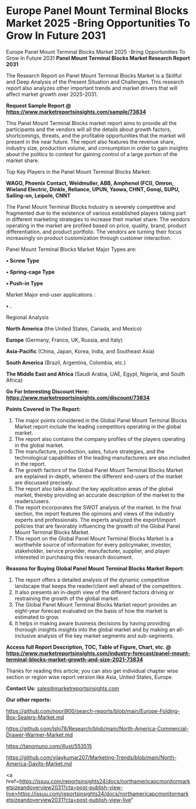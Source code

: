 # Europe Panel Mount Terminal Blocks Market 2025 -Bring Opportunities To Grow In Future 2031
 Europe Panel Mount Terminal Blocks Market 2025 -Bring Opportunities To Grow In Future 2031
<strong>Panel Mount Terminal Blocks Market Research Report 2031</strong>

The Research Report on Panel Mount Terminal Blocks Market is a Skillful and Deep Analysis of the Present Situation and Challenges. This research report also analyzes other important trends and market drivers that will affect market growth over 2025-2031.

<strong>Request Sample Report @ <a href=https://www.marketreportsinsights.com/sample/73834>https://www.marketreportsinsights.com/sample/73834</a></strong>

This Panel Mount Terminal Blocks market report aims to provide all the participants and the vendors will all the details about growth factors, shortcomings, threats, and the profitable opportunities that the market will present in the near future. The report also features the revenue share, industry size, production volume, and consumption in order to gain insights about the politics to contest for gaining control of a large portion of the market share.

Top Key Players in the Panel Mount Terminal Blocks Market:

<strong>WAGO, Phoenix Contact, Weidmuller, ABB, Amphenol (FCI), Omron, Wieland Electric, Dinkle, Reliance, UPUN, Yaowa, CHNT, Gonqi, SUPU, Sailing-on, Leipole, CNNT</strong>

The Panel Mount Terminal Blocks Industry is severely competitive and fragmented due to the existence of various established players taking part in different marketing strategies to increase their market share. The vendors operating in the market are profiled based on price, quality, brand, product differentiation, and product portfolio. The vendors are turning their focus increasingly on product customization through customer interaction.

Panel Mount Terminal Blocks Market Major Types are:

<strong>• Screw Type

• Spring-cage Type

• Push-in Type</strong>

Market Major end-user applications :

<strong>• .</strong>

Regional Analysis

</u><strong><b>North America</b></strong> (the United States, Canada, and Mexico)

<strong><b>Europe </b></strong>(Germany, France, UK, Russia, and Italy)

<strong><b>Asia-Pacific</b></strong> (China, Japan, Korea, India, and Southeast Asia)

<strong><b>South America</b></strong> (Brazil, Argentina, Colombia, etc.)

<strong><b>The Middle East and Africa</b></strong> (Saudi Arabia, UAE, Egypt, Nigeria, and South Africa)

<strong>Go For Interesting Discount Here: <a href=https://www.marketreportsinsights.com/discount/73834>https://www.marketreportsinsights.com/discount/73834</a></strong>

<strong>Points Covered in The Report:</strong>
<ol>
  <li>The major points considered in the Global Panel Mount Terminal Blocks Market report include the leading competitors operating in the global market.</li>
  <li>The report also contains the company profiles of the players operating in the global market.</li>
  <li>The manufacture, production, sales, future strategies, and the technological capabilities of the leading manufacturers are also included in the report.</li>
  <li>The growth factors of the Global Panel Mount Terminal Blocks Market are explained in-depth, wherein the different end-users of the market are discussed precisely.</li>
  <li>The report also talks about the key application areas of the global market, thereby providing an accurate description of the market to the readers/users.</li>
  <li>The report incorporates the SWOT analysis of the market. In the final section, the report features the opinions and views of the industry experts and professionals. The experts analyzed the export/import policies that are favorably influencing the growth of the Global Panel Mount Terminal Blocks Market.</li>
  <li>The report on the Global Panel Mount Terminal Blocks Market is a worthwhile source of information for every policymaker, investor, stakeholder, service provider, manufacturer, supplier, and player interested in purchasing this research document.</li>
</ol>
<strong>Reasons for Buying Global Panel Mount Terminal Blocks Market Report:</strong>

<ol>
  <li>The report offers a detailed analysis of the dynamic competitive landscape that keeps the reader/client well ahead of the competitors.</li>
  <li>It also presents an in-depth view of the different factors driving or restraining the growth of the global market.</li>
  <li>The Global Panel Mount Terminal Blocks Market report provides an eight-year forecast evaluated on the basis of how the market is estimated to grow.</li>
  <li>It helps in making aware business decisions by having providing thorough insights insights into the global market and by making an all-inclusive analysis of the key market segments and sub-segments.</li>
</ol>
<strong>Access full Report Description, TOC, Table of Figure, Chart, etc. @ <a href=https://www.marketreportsinsights.com/industry-forecast/panel-mount-terminal-blocks-market-growth-and-size-2021-73834>https://www.marketreportsinsights.com/industry-forecast/panel-mount-terminal-blocks-market-growth-and-size-2021-73834</a></strong>


Thanks for reading this article; you can also get individual chapter wise section or region wise report version like Asia, United States, Europe.

<strong>Contact Us:</strong>
sales@marketreportsinsights.com

<strong>Our other reports:</strong>

<a href=https://github.com/noori900/search-reports/blob/main/Europe-Folding-Box-Sealers-Market.md>https://github.com/noori900/search-reports/blob/main/Europe-Folding-Box-Sealers-Market.md</a>

<a href=https://github.com/Ishi78/Research/blob/main/North-America-Commercial-Drawer-Warmer-Market.md>https://github.com/Ishi78/Research/blob/main/North-America-Commercial-Drawer-Warmer-Market.md</a>

<a href=https://tanomuno.com/illust/553515>https://tanomuno.com/illust/553515</a>

<a href=https://github.com/vijaykumar207/Marketing-Trends/blob/main/North-America-Davits-Market.md>https://github.com/vijaykumar207/Marketing-Trends/blob/main/North-America-Davits-Market.md</a>

<a href=https://issuu.com/reportsinsights24/docs/northamericapcmonitormarketsizeandoverview2031?cta=post-publish-view-live>https://issuu.com/reportsinsights24/docs/northamericapcmonitormarketsizeandoverview2031?cta=post-publish-view-live</a>"
